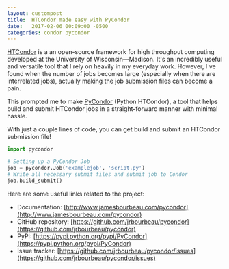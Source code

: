 ```yaml
---
layout: custompost
title:  HTCondor made easy with PyCondor
date:   2017-02-06 00:09:00 -0500
categories: condor pycondor
---
```



[HTCondor](https://research.cs.wisc.edu/htcondor/) is a an open-source framework for high throughput computing developed at the University of Wisconsin&mdash;Madison. It's an incredibly useful and versatile tool that I rely on heavily in my everyday work. However, I've found when the number of jobs becomes large (especially when there are interrelated jobs), actually making the job submission files can become a pain.

This prompted me to make [PyCondor](https://github.com/jrbourbeau/pycondor) (Python HTCondor), a tool that helps build and submit HTCondor jobs in a straight-forward manner with minimal hassle.

With just a couple lines of code, you can get build and submit an HTCondor submission file!

```python
import pycondor

# Setting up a PyCondor Job
job = pycondor.Job('examplejob', 'script.py')
# Write all necessary submit files and submit job to Condor
job.build_submit()
```


Here are some useful links related to the project:

* Documentation: [http://www.jamesbourbeau.com/pycondor](http://www.jamesbourbeau.com/pycondor)
* GitHub repository: [https://github.com/jrbourbeau/pycondor](https://github.com/jrbourbeau/pycondor)
* PyPI: [https://pypi.python.org/pypi/PyCondor](https://pypi.python.org/pypi/PyCondor)
* Issue tracker: [https://github.com/jrbourbeau/pycondor/issues](https://github.com/jrbourbeau/pycondor/issues)

